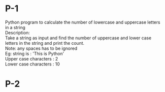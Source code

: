 # P-1
Python program to calculate the number of lowercase and uppercase letters in a string\
Description:\
Take a string as input and find the number of uppercase and lower case letters in the string and print the count.\
Note: any spaces has to be ignored\
Eg: string is : 'This is Python'\
Upper case characters : 2\
Lower case characters : 10
# P-2

